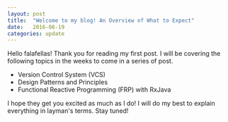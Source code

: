 ```yaml
---
layout: post
title:  "Welcome to my blog! An Overview of What to Expect"
date:   2016-06-19
categories: update
---
```


Hello falafellas! Thank you for reading my first post.
I will be covering the following topics in the weeks to come in a series of post.

- Version Control System (VCS)
- Design Patterns and Principles
- Functional Reactive Programming (FRP) with RxJava

I hope they get you excited as much as I do!
I will do my best to explain everything in layman's terms. Stay tuned!

